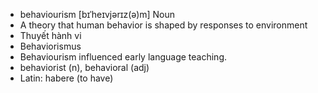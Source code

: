 - behaviourism [bɪˈheɪvjərɪz(ə)m] Noun  
- A theory that human behavior is shaped by responses to environment  
- Thuyết hành vi  
- Behaviorismus  
- Behaviourism influenced early language teaching.  
- behaviorist (n), behavioral (adj)  
- Latin: habere (to have)